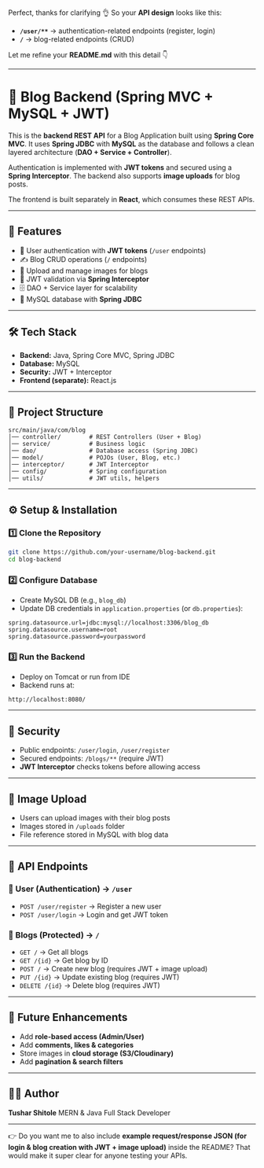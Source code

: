 Perfect, thanks for clarifying 👌
So your **API design** looks like this:

* **`/user/**`** → authentication-related endpoints (register, login)
* **`/`** → blog-related endpoints (CRUD)

Let me refine your **README.md** with this detail 👇

---

# 📝 Blog Backend (Spring MVC + MySQL + JWT)

This is the **backend REST API** for a Blog Application built using **Spring Core MVC**. It uses **Spring JDBC** with **MySQL** as the database and follows a clean layered architecture (**DAO + Service + Controller**).

Authentication is implemented with **JWT tokens** and secured using a **Spring Interceptor**. The backend also supports **image uploads** for blog posts.

The frontend is built separately in **React**, which consumes these REST APIs.

---

## 🚀 Features

* 👤 User authentication with **JWT tokens** (`/user` endpoints)
* ✍️ Blog CRUD operations (`/` endpoints)
* 📂 Upload and manage images for blogs
* 🔐 JWT validation via **Spring Interceptor**
* 🗄️ DAO + Service layer for scalability
* 💾 MySQL database with **Spring JDBC**

---

## 🛠️ Tech Stack

* **Backend:** Java, Spring Core MVC, Spring JDBC
* **Database:** MySQL
* **Security:** JWT + Interceptor
* **Frontend (separate):** React.js

---

## 📂 Project Structure

```
src/main/java/com/blog
│── controller/        # REST Controllers (User + Blog)
│── service/           # Business logic
│── dao/               # Database access (Spring JDBC)
│── model/             # POJOs (User, Blog, etc.)
│── interceptor/       # JWT Interceptor
│── config/            # Spring configuration
│── utils/             # JWT utils, helpers
```

---

## ⚙️ Setup & Installation

### 1️⃣ Clone the Repository

```bash
git clone https://github.com/your-username/blog-backend.git
cd blog-backend
```

### 2️⃣ Configure Database

* Create MySQL DB (e.g., `blog_db`)
* Update DB credentials in `application.properties` (or `db.properties`):

```properties
spring.datasource.url=jdbc:mysql://localhost:3306/blog_db
spring.datasource.username=root
spring.datasource.password=yourpassword
```

### 3️⃣ Run the Backend

* Deploy on Tomcat or run from IDE
* Backend runs at:

```
http://localhost:8080/
```

---

## 🔑 Security

* Public endpoints: `/user/login`, `/user/register`
* Secured endpoints: `/blogs/**` (require JWT)
* **JWT Interceptor** checks tokens before allowing access

---

## 📸 Image Upload

* Users can upload images with their blog posts
* Images stored in `/uploads` folder
* File reference stored in MySQL with blog data

---

## 📌 API Endpoints

### 👤 User (Authentication) → `/user`

* `POST /user/register` → Register a new user
* `POST /user/login` → Login and get JWT token

### 📝 Blogs (Protected) → `/`

* `GET /` → Get all blogs
* `GET /{id}` → Get blog by ID
* `POST /` → Create new blog (requires JWT + image upload)
* `PUT /{id}` → Update existing blog (requires JWT)
* `DELETE /{id}` → Delete blog (requires JWT)

---

## 📌 Future Enhancements

* Add **role-based access (Admin/User)**
* Add **comments, likes & categories**
* Store images in **cloud storage (S3/Cloudinary)**
* Add **pagination & search filters**

---

## 👨‍💻 Author

**Tushar Shitole**
MERN & Java Full Stack Developer

---

👉 Do you want me to also include **example request/response JSON (for login & blog creation with JWT + image upload)** inside the README? That would make it super clear for anyone testing your APIs.
